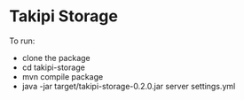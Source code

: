 Takipi Storage
==============

To run:
- clone the package
- cd takipi-storage
- mvn compile package
- java -jar target/takipi-storage-0.2.0.jar server settings.yml
